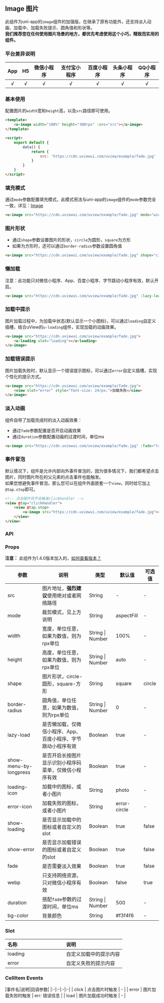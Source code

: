 ## Image 图片 <Badge text="1.4.0" /> <to-api/>

<demo-model url="/pages/componentsB/image/index"></demo-model>


此组件为uni-app的`image`组件的加强版，在继承了原有功能外，还支持淡入动画、加载中、加载失败提示、圆角值和形状等。   
**我们推荐您在任何使用图片场景的地方，都优先考虑使用这个小巧，精致而实用的组件。**


### 平台差异说明

|App|H5|微信小程序|支付宝小程序|百度小程序|头条小程序|QQ小程序|
|:-:|:-:|:-:|:-:|:-:|:-:|:-:|
|√|√|√|√|√|√|√|


### 基本使用

配置图片的`width`宽和`height`高，以及`src`路径即可使用。

```html
<template>
	<u-image width="100%" height="300rpx" :src="src"></u-image>
</template>

<script>
	export default {
		data() {
			return {
				src: 'https://cdn.uviewui.com/uview/example/fade.jpg'
			}
		}
	}
</script>
```


### 填充模式

通过`mode`参数配置填充模式，此模式用法与uni-app的`image`组件的`mode`参数完全一致，详见：[Image](https://uniapp.dcloud.io/component/image)

```html
<u-image src="https://cdn.uviewui.com/uview/example/fade.jpg" mode="widthFix"></u-image>
```

### 图片形状

- 通过`shape`参数设置图片的形状，`circle`为圆形，`square`为方形
- 如果为方形时，还可以通过`border-radius`参数设置圆角值

```html
<u-image src="https://cdn.uviewui.com/uview/example/fade.jpg" shape="circle"></u-image>
```


### 懒加载

注意：此功能只对微信小程序、App、百度小程序、字节跳动小程序有效，默认开启。

```html
<u-image src="https://cdn.uviewui.com/uview/example/fade.jpg" :lazy-load="true"></u-image>
```


### 加载中提示

图片加载过程中，为加载中状态(默认显示一个小图标)，可以通过`loading`自定义插槽，结合uView的`u-loading`组件，实现加载的动画效果。

```html
<u-image src="https://cdn.uviewui.com/uview/example/fade.jpg">
	<u-loading slot="loading"></u-loading>
</u-image>
```


### 加载错误提示

图片加载失败时，默认显示一个错误提示图标，可以通过`error`自定义插槽，实现个性化的提示方式。

```html
<u-image src="https://cdn.uviewui.com/uview/example/fade.jpg">
	<view slot="error" style="font-size: 24rpx;">加载失败</view>
</u-image>
```


### 淡入动画

组件自带了加载完成时的淡入动画效果：

- 通过`fade`参数配置是否开启动画效果
- 通过`duration`参数配置动画的过渡时间，单位ms

```html
<u-image src="https://cdn.uviewui.com/uview/example/fade.jpg" :fade="true" duration="450"></u-image>
```


### 事件冒泡

默认情况下，组件是允许内部向外事件冒泡的，因为很多情况下，我们都希望点击图片，同时图片所在的父元素的点击事件也能触发。  
如果您想避免事件冒泡，那么您可以在组件外面嵌套一个`view`，同时给它加上`@tap.stop`即可。 

```html
<!-- 点击图片将不会触发clickHandler -->
<view @tap="clickHandler">
	<view @tap.stop>
		<u-image src="https://cdn.uviewui.com/uview/example/fade.jpg"></u-image>
	</view>
</view>
```


### API

### Props

**注意：** 此组件为1.4.0版本加入的，[如何查看版本？](/components/install.html)

| 参数          | 说明            | 类型            | 默认值             |  可选值   |
|-------------  |---------------- |---------------|------------------ |-------- |
| src | 图片地址，**强烈建议**使用绝对或者网络路径 | String | - | - |
| mode | 裁剪模式，见上方说明 | String  | aspectFill | - |
| width | 宽度，单位任意，如果为数值，则为rpx单位 | String \| Number  | 100% | - |
| height | 高度，单位任意，如果为数值，则为rpx单位 | String \| Number  | auto | - |
| shape | 图片形状，circle-圆形，square-方形 | String  | square | circle |
| border-radius | 圆角值，单位任意，如果为数值，则为rpx单位 | String \| Number  | 0 | - |
| lazy-load | 是否懒加载，仅微信小程序、App、百度小程序、字节跳动小程序有效 | Boolean  | true | - |
| show-menu-by-longpress | 是否开启长按图片显示识别小程序码菜单，仅微信小程序有效 | Boolean  | true | - |
| loading-icon | 加载中的图标，或者小图片 | String  | photo | - |
| error-icon | 加载失败的图标，或者小图片 | String  | error-circle | - |
| show-loading | 是否显示加载中的图标或者自定义的slot | Boolean  | true | false |
| show-error | 是否显示加载错误的图标或者自定义的slot | Boolean  | true | false |
| fade | 是否需要淡入效果 | Boolean  | true | false |
| webp | 只支持网络资源，只对微信小程序有效 | Boolean  | false | true |
| duration | 搭配`fade`参数的过渡时间，单位ms | String \| Number   | 500 | - |
| bg-color <Badge text="1.6.2" /> | 背景颜色 | String   | #f3f4f6 | - |



### Slot

|名称|说明|
|:-|:-|
| loading | 自定义加载中的提示内容 |
| error | 自定义失败的提示内容 |


### CellItem Events

|事件名|说明|回调参数|
|:-|:-|:-|:-|
| click | 点击图片时触发 | - |
| error | 图片加载失败时触发 | err: 错误信息 |
| load | 图片加载成功时触发 | - |



<style scoped>
h3[id=slot] + table thead tr th:nth-child(2){
	width: 50%;
}
</style>
